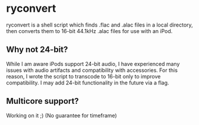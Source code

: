 # ryconvert

ryconvert is a shell script which finds .flac and .alac files in a local directory, then converts them to 16-bit 44.1kHz .alac files for use with an iPod.

## Why not 24-bit?

While I am aware iPods support 24-bit audio, I have experienced many issues with audio artifacts and compatibility with accessories. For this reason, I wrote the script to transcode to 16-bit only to improve compatibility. I may add 24-bit functionality in the future via a flag.

## Multicore support?

Working on it ;) (No guarantee for timeframe)
